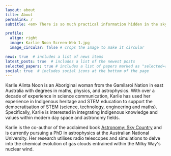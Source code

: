 ```yaml
---
layout: about
title: About
permalink: /
subtitle: <em> There is so much practical information hidden in the sky </em>

profile:
  align: right
  image: Karlie Noon Screen-Web 1.jpg
  image_circular: false # crops the image to make it circular

news: true  # includes a list of news items
latest_posts: true  # includes a list of the newest posts
selected_papers: true # includes a list of papers marked as "selected={true}"
social: true  # includes social icons at the bottom of the page
---
```

Karlie Alinta Noon is an Aboriginal woman from the Gamilaroi Nation in east Australia with degrees in maths, physics, and astrophysics. With over a decade of experience in science communication, Karlie has used her experience in Indigenous heritage and STEM education to support the democratisation of STEM (science, technology, engineering and maths). Specifically, Karlie is interested in integrating Indigenous knowledge and values within modern day space and astronomy fields.

Karlie is the co-author of the acclaimed book <a href=" https://www.booktopia.com.au/first-knowledges-astronomy-karlie-noon/book/9781760762162.html">Astronomy: Sky Country</a> and is currently pursuing a PhD in astrophysics at the Australian National University. Her research utilises radio telescopes and simulations to delve into the chemical evolution of gas clouds entrained within the Milky Way's nuclear wind. 
<br>
<br>
<br>
<br>
